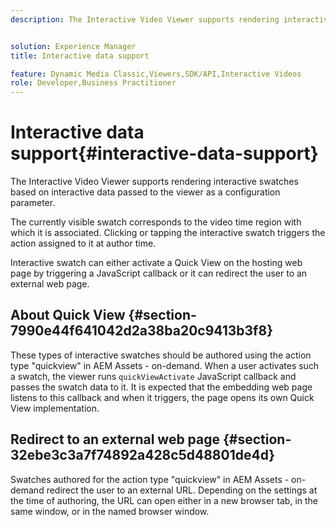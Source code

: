 ```yaml
---
description: The Interactive Video Viewer supports rendering interactive swatches based on interactive data passed to the viewer as a configuration parameter.


solution: Experience Manager
title: Interactive data support

feature: Dynamic Media Classic,Viewers,SDK/API,Interactive Videos
role: Developer,Business Practitioner
---
```


# Interactive data support{#interactive-data-support}

The Interactive Video Viewer supports rendering interactive swatches based on interactive data passed to the viewer as a configuration parameter.

 The currently visible swatch corresponds to the video time region with which it is associated. Clicking or tapping the interactive swatch triggers the action assigned to it at author time.

Interactive swatch can either activate a Quick View on the hosting web page by triggering a JavaScript callback or it can redirect the user to an external web page.

## About Quick View {#section-7990e44f641042d2a38ba20c9413b3f8}

These types of interactive swatches should be authored using the action type "quickview" in AEM Assets - on-demand. When a user activates such a swatch, the viewer runs `quickViewActivate` JavaScript callback and passes the swatch data to it. It is expected that the embedding web page listens to this callback and when it triggers, the page opens its own Quick View implementation.

## Redirect to an external web page {#section-32ebe3c3a7f74892a428c5d48801de4d}

Swatches authored for the action type "quickview" in AEM Assets - on-demand redirect the user to an external URL. Depending on the settings at the time of authoring, the URL can open either in a new browser tab, in the same window, or in the named browser window. 
